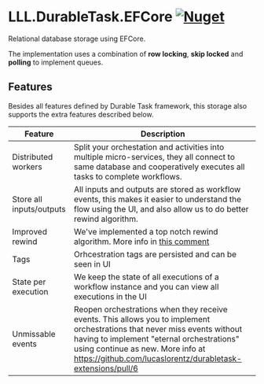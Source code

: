 # LLL.DurableTask.EFCore [![Nuget](https://img.shields.io/nuget/v/LLL.DurableTask.EFCore)](https://www.nuget.org/packages/LLL.DurableTask.EFCore/)

Relational database storage using EFCore.

The implementation uses a combination of **row locking**, **skip locked** and **polling** to implement queues.

## Features

Besides all features defined by Durable Task framework, this storage also supports the extra features described below.

| Feature | Description |
| - | - | 
| Distributed workers | Split your orchestation and activities into multiple micro-services, they all connect to same database and cooperatively executes all tasks to complete workflows. |
| Store all inputs/outputs | All inputs and outputs are stored as workflow events, this makes it easier to understand the flow using the UI, and also allow us to do better rewind algorithm. |
| Improved rewind | We've implemented a top notch rewind algorithm. More info in [this comment](https://github.com/Azure/durabletask/issues/811#issuecomment-1324391970) |
| Tags | Orhcestration tags are persisted and can be seen in UI |
| State per execution | We keep the state of all executions of a workflow instance and you can view all executions in the UI |
| Unmissable events | Reopen orchestrations when they receive events. This allows you to implement orchestrations that never miss events without having to implement "eternal orchestrations" using continue as new. More info at https://github.com/lucaslorentz/durabletask-extensions/pull/6 |

